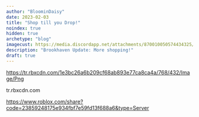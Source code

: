 ```yaml
---
author: "BloominDaisy"
date: 2023-02-03
title: "Shop till you Drop!"
noindex: true
hidden: true
archetype: "blog"
imagecust: https://media.discordapp.net/attachments/870010050574434325/1071080169013518358/Screen_Shot_2023-02-03_at_6.49.58_PM.png?ex=65e1eb24&is=65cf7624&hm=a82c77f935ad738361526f378013e6caacdbc5f3d92e582074ac64e8477bc560&=&format=webp&quality=lossless&width=183&height=354
description: "Brookhaven Update: More shopping!"
draft: true
---
```


https://tr.rbxcdn.com/1e3bc26a6b209cf68ab893e77ca8ca4a/768/432/Image/Png

tr.rbxcdn.com

https://www.roblox.com/share?code=23859248175e934fbf7e59fd13f688a6&type=Server
